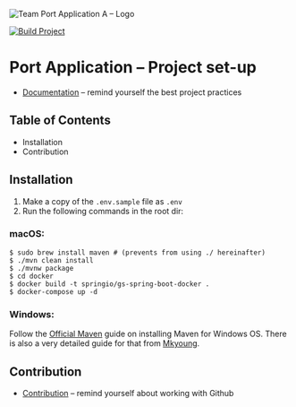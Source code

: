 ![Team Port Application A – Logo](https://user-images.githubusercontent.com/43637240/140811424-dbdb20cd-05e0-41bc-adbc-46bcbc8127b8.png)

[![Build Project](https://github.com/com619-2021/PortAppA/actions/workflows/build.yml/badge.svg?branch=main-application)](https://github.com/com619-2021/PortAppA/actions/workflows/build.yml)

# Port Application – Project set-up

- [Documentation](https://docs.cream.camp/) – remind yourself the best project practices

## Table of Contents
- Installation
- Contribution

## Installation
1. Make a copy of the `.env.sample` file as `.env`
2. Run the following commands in the root dir:

### macOS:
```shell
$ sudo brew install maven # (prevents from using ./ hereinafter)
$ ./mvn clean install
$ ./mvnw package
$ cd docker
$ docker build -t springio/gs-spring-boot-docker .
$ docker-compose up -d
```

### Windows:
Follow the [Official Maven](https://maven.apache.org/install.html) guide on installing Maven for Windows OS. There is also a very detailed guide for that from [Mkyoung](https://mkyong.com/maven/how-to-install-maven-in-windows/).

## Contribution
- [Contribution](https://docs.cream.camp/getting-started/contribution) – remind yourself about working with Github
